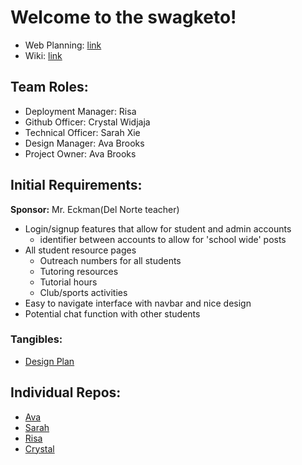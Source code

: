 # Welcome to the swagketo!
* Web Planning: [link](https://unblocked00.github.io/swagketo/web)
* Wiki: [link](https://github.com/avabrooks/swagketo/wiki)

## Team Roles: 
* Deployment Manager: Risa 
* Github Officer: Crystal Widjaja
* Technical Officer: Sarah Xie
* Design Manager: Ava Brooks
* Project Owner: Ava Brooks

## Initial Requirements:
**Sponsor:** Mr. Eckman(Del Norte teacher)
* Login/signup features that allow for student and admin accounts 
   * identifier between accounts to allow for 'school wide' posts 
* All student resource pages
   * Outreach numbers for all students
   * Tutoring resources
   * Tutorial hours 
   * Club/sports activities
* Easy to navigate interface with navbar and nice design 
* Potential chat function with other students 
### Tangibles:
* [Design Plan]()


## Individual Repos:
* [Ava](https://github.com/avabrooks/avarepository)
* [Sarah](https://github.com/sarahwxie/csatrimester3)
* [Risa](https://github.com/risaiwazaki/personaltech/wiki)
* [Crystal](https://github.com/crystalwidjaja/personaltech)
